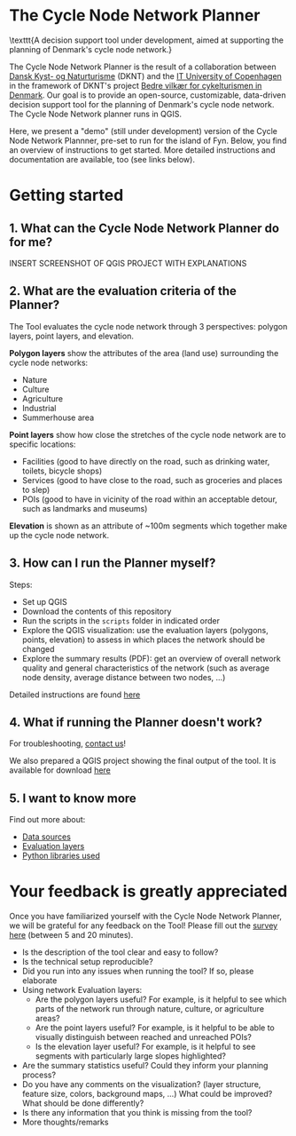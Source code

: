 # The Cycle Node Network Planner

\texttt{A decision support tool under development, aimed at supporting the planning of Denmark's cycle node network.}

The Cycle Node Network Planner is the result of a collaboration between [Dansk Kyst- og Naturturisme](LINK) (DKNT) and the [IT University of Copenhagen](LINK) in the framework of DKNT's project [Bedre vilkær for cykelturismen in Denmark](LINK). Our goal is to provide an open-source, customizable, data-driven decision support tool for the planning of Denmark's cycle node network. The Cycle Node Network planner runs in QGIS.

Here, we present a "demo" (still under development) version of the Cycle Node Network Plannner, pre-set to run for the island of Fyn. Below, you find an overview of instructions to get started. More detailed instructions and documentation are available, too (see links below).

# Getting started

## 1. What can the Cycle Node Network Planner do for me?

INSERT SCREENSHOT OF QGIS PROJECT WITH EXPLANATIONS

## 2. What are the evaluation criteria of the Planner?

The Tool evaluates the cycle node network through 3 perspectives: polygon layers, point layers, and elevation.

**Polygon layers** show the attributes of the area (land use) surrounding the cycle node networks:
* Nature
* Culture
* Agriculture
* Industrial
* Summerhouse area

**Point layers** show how close the stretches of the cycle node network are to specific locations:
* Facilities (good to have directly on the road, such as drinking water, toilets, bicycle shops)
* Services (good to have close to the road, such as groceries and places to slep)
* POIs (good to have in vicinity of the road within an acceptable detour, such as landmarks and museums)

**Elevation** is shown as an attribute of ~100m segments which together make up the cycle node network.

## 3. How can I run the Planner myself?

Steps:
* Set up QGIS
* Download the contents of this repository
* Run the scripts in the `scripts` folder in indicated order
* Explore the QGIS visualization: use the evaluation layers (polygons, points, elevation) to assess in which places the network should be changed 
* Explore the summary results (PDF): get an overview of overall network quality and general characteristics of the network (such as average node density, average distance between two nodes, ...)

Detailed instructions are found [here](LINK)

## 4. What if running the Planner doesn't work?

For troubleshooting, [contact us](mailto:anvy@itu.dk)! 

We also prepared a QGIS project showing the final output of the tool. It is available for download [here](LINK)

## 5. I want to know more

Find out more about:
* [Data sources](LINK)
* [Evaluation layers](LINK)
* [Python libraries used](LINK)

# Your feedback is greatly appreciated

Once you have familiarized yourself with the Cycle Node Network Planner, we will be grateful for any feedback on the Tool! Please fill out the [survey here](LINK) (between 5 and 20 minutes).

* Is the description of the tool clear and easy to follow?
* Is the technical setup reproducible? 
* Did you run into any issues when running the tool? If so, please elaborate
* Using network Evaluation layers:
    - Are the polygon layers useful? For example, is it helpful to see which parts of the network run through nature, culture, or agriculture areas?
    - Are the point layers useful? For example, is it helpful to be able to visually distinguish between reached and unreached POIs? 
    - Is the elevation layer useful? For example, is it helpful to see segments with particularly large slopes highlighted?
* Are the summary statistics useful? Could they inform your planning process?
* Do you have any comments on the visualization? (layer structure, feature size, colors, background maps, ...) What could be improved? What should be done differently?
* Is there any information that you think is missing from the tool?
* More thoughts/remarks